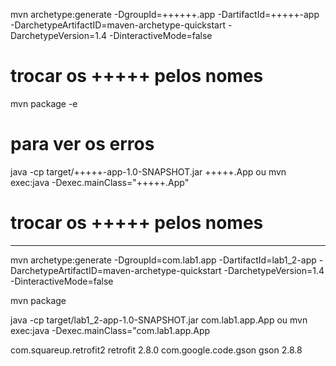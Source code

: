 mvn archetype:generate -DgroupId=++++++.app -DartifactId=+++++-app -DarchetypeArtifactID=maven-archetype-quickstart -DarchetypeVersion=1.4 -DinteractiveMode=false
# trocar os +++++ pelos nomes

mvn package -e      
# para ver os erros

java -cp target/+++++-app-1.0-SNAPSHOT.jar +++++.App
ou
mvn exec:java -Dexec.mainClass="+++++.App"
# trocar os +++++ pelos nomes  

-------------------------------------

mvn archetype:generate -DgroupId=com.lab1.app -DartifactId=lab1_2-app -DarchetypeArtifactID=maven-archetype-quickstart -DarchetypeVersion=1.4 -DinteractiveMode=false

mvn package

java -cp target/lab1_2-app-1.0-SNAPSHOT.jar com.lab1.app.App
ou
mvn exec:java -Dexec.mainClass="com.lab1.app.App       

<dependency>
    <groupId>com.squareup.retrofit2</groupId>
    <artifactId>retrofit</artifactId>
    <version>2.8.0</version>
</dependency>
<dependency>
    <groupId>com.google.code.gson</groupId>
    <artifactId>gson</artifactId>
    <version>2.8.8</version>
</dependency>